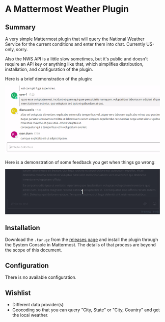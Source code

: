 # A Mattermost Weather Plugin
## Summary
A very simple Mattermost plugin that will query the National Weather Service for the current conditions and enter them into chat. Currently US-only, sorry.

Also the NWS API is a little slow sometimes, but it's public and doesn't require an API key or anything like that, which simplifies distribution, installation, and configuration of the plugin.

Here is a brief demonstration of the plugin:

![An example of the plugin in use](./weather-demo.gif)

Here is a demonstration of some feedback you get when things go wrong:

![An example of some errors](./weather-demo-errors.gif)

## Installation

Download the `.tar.gz` from the [releases page](https://github.com/gigawhitlocks/mattermost-plugin-weather/releases "the releases page is the standard Github location for downloads") and install the plugin through the System Console in Mattermost. The details of that process are beyond the scope of this document.

## Configuration

There is no available configuration.

## Wishlist

- Different data provider(s)
- Geocoding so that you can query "City, State" or "City, Country" and get the local weather.
